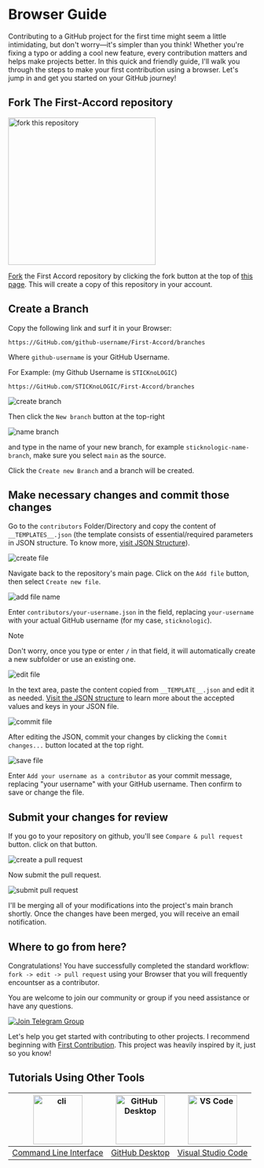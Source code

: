 # Browser Guide

Contributing to a GitHub project for the first time might seem a little intimidating, but don't worry—it's simpler than you think! Whether you're fixing a typo or adding a cool new feature, every contribution matters and helps make projects better. In this quick and friendly guide, I'll walk you through the steps to make your first contribution using a browser. Let's jump in and get you started on your GitHub journey!

## Fork The First-Accord repository
<img  width="300" src="/assets/fork.png" alt="fork this repository" />

[Fork](https://github.com/STICKnoLOGIC/First-Accord/fork) the First Accord repository by clicking the fork button at the top of [this page](https://github.com/STICKnoLOGIC/First-Accord/). This will create a copy of this repository in your account.

## Create a Branch
Copy the following link and surf it in your Browser:

`
https://GitHub.com/github-username/First-Accord/branches
`

Where `github-username` is your GitHub Username.

For Example: (my Github Username is `STICKnoLOGIC`)

`
https://GitHub.com/STICKnoLOGIC/First-Accord/branches
`

<img src="/assets/web/branch.png" alt="create branch">

Then click the `New branch` button at the top-right

<img src="/assets/web/branch2.png" alt="name branch">

and type in the name of your new branch, for example `sticknologic-name-branch`, make sure you select `main` as the source.

Click the `Create new Branch` and a branch will be created.


## Make necessary changes and commit those changes

 Go to the `contributors` Folder/Directory and copy the content of `__TEMPLATES__.json` (the template consists of essential/required parameters in JSON structure. To know more, [visit JSON Structure](json-structure)).

<img src="/assets/web/create.png" alt="create file">

Navigate back to the repository's main page. Click on the `Add file` button, then select `Create new file`.

<img src="/assets/web/add-file-name.png" alt="add file name">

Enter `contributors/your-username.json` in the field, replacing `your-username` with your actual GitHub username (for my case, `sticknologic`).

> [!NOTE]
> Don't worry, once you type or enter `/` in that field, it will automatically create a new subfolder or use an existing one.

<img src="/assets/web/edit.png" alt="edit file">

In the text area, paste the content copied from `__TEMPLATE__.json` and edit it as needed. [Visit the JSON structure](json-structure) to learn more about the accepted values and keys in your JSON file.

<img src="/assets/web/commit.png" alt="commit file">

After editing the JSON, commit your changes by clicking the `Commit changes...` button located at the top right.

<img src="/assets/web/save.png" alt="save file">

Enter `Add your username as a contributor` as your commit message, replacing "your username" with your GitHub username. Then confirm to save or change the file.

## Submit your changes for review

If you go to your repository on github, you'll see `Compare & pull request` button. click on that button.

<img src="/assets/compare-and-pull.png" alt="create a pull request" />

Now submit the pull request.

<img src="/assets/submit-pull-request.png" alt="submit pull request" />

I'll be merging all of your modifications into the project's main branch shortly. Once the changes have been merged, you will receive an email notification.

## Where to go from here?

Congratulations! You have successfully completed the standard workflow: `fork -> edit -> pull request` using your Browser that you will frequently encountser as a contributor.

You are welcome to join our community or group if you need assistance or have any questions.

[![Join Telegram Group](https://img.shields.io/badge/Telegram-26A5E4?style=flat&logo=telegram&logoColor=white)](https://t.me/+D51ix1qENBs0ZWRI)

Let's help you get started with contributing to other projects. I recommend beginning with [First Contribution](https://github.com/firstcontributions/first-contributions). This project was heavily inspired by it, just so you know!

## Tutorials Using Other Tools
| <img alt="cli" src="https://raw.githubusercontent.com/felixse/FluentTerminal/refs/heads/master/Icons/Icon_no_margin.png" width="100"> | <img alt="GitHub Desktop" src="https://desktop.github.com/images/desktop-icon.svg" width="100"> | <img alt="VS Code" src="https://upload.wikimedia.org/wikipedia/commons/1/1c/Visual_Studio_Code_1.35_icon.png" width=100> |
| :------------------: | :------------------: | :------------------: |
| [Command Line Interface](guide/github-cli) | [GitHub Desktop](guide/github-desktop) | [Visual Studio Code](docs/gui-tool-tutorials/github-vscode)